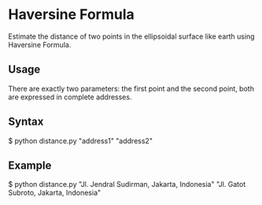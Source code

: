 Haversine Formula
===============
Estimate the distance of two points in the ellipsoidal surface like earth using Haversine Formula.

Usage
-----
There are exactly two parameters: the first point and the second point, both are expressed in complete addresses.

Syntax
------
$ python distance.py "address1" "address2"

Example
-------
$ python distance.py "Jl. Jendral Sudirman, Jakarta, Indonesia" "Jl. Gatot Subroto, Jakarta, Indonesia"
